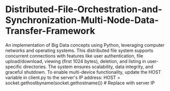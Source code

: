 # Distributed-File-Orchestration-and-Synchronization-Multi-Node-Data-Transfer-Framework
An implementation of Big Data concepts using Python, leveraging computer networks and operating systems. This distributed file system supports concurrent connections with features like user authentication, file upload/download, viewing (first 1024 bytes), deletion, and listing in user-specific directories. The system ensures scalability, data integrity, and graceful shutdown. To enable multi-device functionality, update the HOST variable in client.py to the server's IP address:
HOST = socket.gethostbyname(socket.gethostname())  # Replace with server IP  

